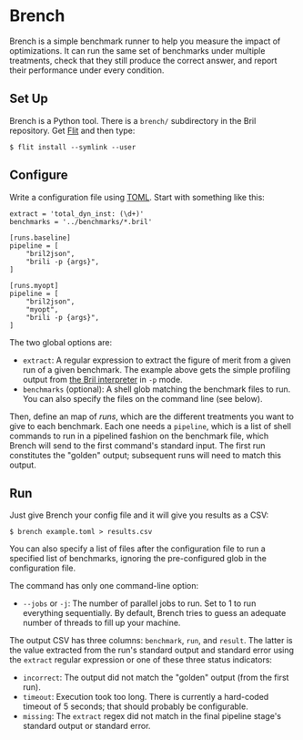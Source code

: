 Brench
======

Brench is a simple benchmark runner to help you measure the impact of optimizations.
It can run the same set of benchmarks under multiple treatments, check that they still produce the correct answer, and report their performance under every condition.

Set Up
------

Brench is a Python tool.
There is a `brench/` subdirectory in the Bril repository.
Get [Flit][] and then type:

    $ flit install --symlink --user

[flit]: https://flit.readthedocs.io/

Configure
---------

Write a configuration file using [TOML][].
Start with something like this:

    extract = 'total_dyn_inst: (\d+)'
    benchmarks = '../benchmarks/*.bril'

    [runs.baseline]
    pipeline = [
        "bril2json",
        "brili -p {args}",
    ]

    [runs.myopt]
    pipeline = [
        "bril2json",
        "myopt",
        "brili -p {args}",
    ]

The two global options are:

* `extract`:
  A regular expression to extract the figure of merit from a given run of a given benchmark.
  The example above gets the simple profiling output from [the Bril interpreter][interp] in `-p` mode.
* `benchmarks` (optional):
  A shell glob matching the benchmark files to run.
  You can also specify the files on the command line (see below).

Then, define an map of *runs*, which are the different treatments you want to give to each benchmark.
Each one needs a `pipeline`, which is a list of shell commands to run in a pipelined fashion on the benchmark file, which Brench will send to the first command's standard input.
The first run constitutes the "golden" output; subsequent runs will need to match this output.

[toml]: https://toml.io/
[interp]: interp.md

Run
---

Just give Brench your config file and it will give you results as a CSV:

    $ brench example.toml > results.csv

You can also specify a list of files after the configuration file to run a specified list of benchmarks, ignoring the pre-configured glob in the configuration file.

The command has only one command-line option:

* `--jobs` or `-j`:
  The number of parallel jobs to run. Set to 1 to run everything sequentially.
  By default, Brench tries to guess an adequate number of threads to fill up your machine.

The output CSV has three columns: `benchmark`, `run`, and `result`.
The latter is the value extracted from the run's standard output and standard error using the `extract` regular expression or one of these three status indicators:

* `incorrect`: The output did not match the "golden" output (from the first run).
* `timeout`: Execution took too long. There is currently a hard-coded timeout of 5 seconds; that should probably be configurable.
* `missing`: The `extract` regex did not match in the final pipeline stage's standard output or standard error.

